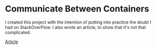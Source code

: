 # Communicate Between Containers

I created this project with the intention of putting into practice the doubt I had on StackOverFlow. I also wrote an article, to show that it's not that complicated.

[Article](https://edmilson-silva.hashnode.dev/communicate-between-containers)
